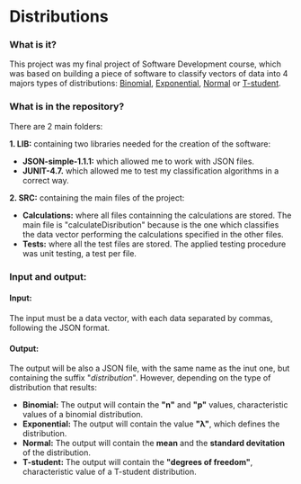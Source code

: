 # Distributions

### What is it?
This project was my final project of Software Development course, which was based on building a piece of software to classify vectors of data into 4 majors types of distributions: <a href="https://en.wikipedia.org/wiki/Binomial_distribution">Binomial</a>, <a href="https://en.wikipedia.org/wiki/Exponential_distribution">Exponential</a>, <a href="https://en.wikipedia.org/wiki/Normal_distribution">Normal</a> or <a href="https://en.wikipedia.org/wiki/Student%27s_t-distribution">T-student</a>.

### What is in the repository?
There are 2 main folders:

<b>1. LIB:</b> containing two libraries needed for the creation of the software:

  * <b>JSON-simple-1.1.1:</b> which allowed me to work with JSON files.<br>
  * <b>JUNIT-4.7.</b> which allowed me to test my classification algorithms in a correct way.
  
<b>2. SRC:</b> containing the main files of the project:

  * <b>Calculations:</b> where all files containning the calculations are stored. The main file is "calculateDisribution" because is the one which classifies the data vector performing the calculations specified in the other files.<br>
  * <b>Tests:</b> where all the test files are stored. The applied testing procedure was unit testing, a test per file.
  
### Input and output:

#### Input:
The input must be a data vector, with each data separated by commas, following the JSON format.

#### Output:
The output will be also a JSON file, with the same name as the inut one, but containing the suffix "_distribution_<current time>". However, depending on the type of distribution that results:

* <b>Binomial:</b> The output will contain the <b>"n"</b> and <b>"p"</b> values, characteristic values of a binomial distribution.
* <b>Exponential:</b> The output will contain the value <b>"λ"</b>, which defines the distribution.
* <b>Normal:</b> The output will contain the <b>mean</b> and the <b>standard devitation</b> of the distribution.
* <b>T-student:</b> The output will contain the <b>"degrees of freedom"</b>, characteristic value of a T-student distribution.
